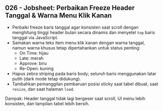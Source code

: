 ## 026 - Jobsheet: Perbaikan Freeze Header Tanggal & Warna Menu Klik Kanan

- Perbaiki freeze baris tanggal agar konsisten saat scroll dengan menghitung tinggi header bulan secara dinamis dan menyetel `top` baris tanggal via JavaScript.
- Samakan warna teks item menu klik kanan dengan warna tanggal, namun warna khusus tetap dipertahankan untuk status penting:
  - On Time: hijau
  - Late: merah
  - Approve: biru
  - Re-Open: kuning
- Hapus zebra striping pada baris body; seluruh baris menggunakan latar putih (dark mode tetap didukung).
- Tambahkan pemanggilan pembaruan posisi sticky saat tabel dibuat, saat `resize`, dan saat halaman `load`.

Dampak: Header tanggal tidak lagi bergeser saat scroll, UI menu lebih konsisten, dan tampilan tabel lebih bersih.

